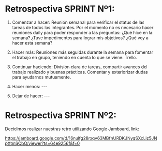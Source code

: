 # Retrospectiva SPRINT Nº1:

1. Comenzar a hacer: Reunión semanal para verificar el status de las tareas de todos los integrantes.
Por el momento no es necesario hacer reuniones daily para poder responder a las preguntas:
¿Qué hice en la semana?
¿Tuve impedimentos para lograr mis objetivos?
¿Qué voy a hacer esta semana?

2. Hacer más: Reuniones más seguidas durante la semana para fomentar el trabajo en grupo, teniendo en cuenta lo que se viene. Trello.

3. Continuar haciendo: División clara de tareas, compartir avances del trabajo realizado y buenas prácticas. Comentar y exteriorizar dudas para ayudarnos mutuamente.

4. Hacer menos: ---

5. Dejar de hacer: ---

# Retrospectiva SPRINT Nº2:

Decidimos realizar nuestras retro utilizando Google Jamboard, link:

https://jamboard.google.com/d/16nulfg28rxqv63MBfnURDKJNyqSXcLiz5JNpXtmSCbQ/viewer?ts=64e9256f&f=0